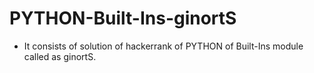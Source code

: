 # PYTHON-Built-Ins-ginortS
- It consists of solution of hackerrank of PYTHON of Built-Ins module called as ginortS.
